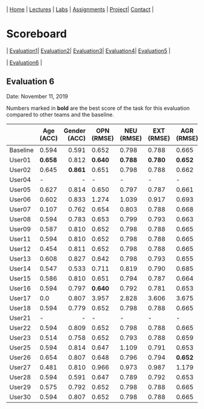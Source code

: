 | [Home](../index.md) | [Lectures](../lectures.md) | [Labs](../labs.md) | [Assignments](../assignments.md) | [Project](../project.md)| [Contact](../contact.md) |


# Scoreboard

| [Evaluation1](evaluation1.md)| [Evaluation2](evaluation2.md)| [Evaluation3](evaluation3.md)| [Evaluation4](evaluation4.md)| [Evaluation5](evaluation5.md) | 

| [Evaluation6](evaluation6.md) |

## Evaluation 6

Date: November 11, 2019

Numbers marked in **bold** are the best score of the task for this evaluation compared to other teams and the baseline.

|       | Age (ACC) | Gender (ACC) | OPN (RMSE) | NEU (RMSE) | EXT (RMSE) | AGR (RMSE) | CON (RMSE) | Full Grade |  Rank 🏆|
|-------|--------------|----------:|------------|------------|------------|------------|------------|------------|-------|
| Baseline|0.594|0.591|0.652|0.798|0.788|0.665|0.734|-||
| User01 |**0.658**|0.812|**0.640**|**0.788**|**0.780**|**0.652**|**0.711**|-|-|
| User02 |0.645|**0.861**|0.651|0.798|0.788|0.662|0.730|-|-|
| User04 |-|-|-|-|-|-|-|-|-|
| User05 |0.627|0.814|0.650|0.797|0.787|0.661|0.728|-|-|
| User06 |0.602|0.833|1.274|1.039|0.917|0.693|0.741|-|-|
| User07 |0.107|0.762|0.654|0.803|0.788|0.668|0.733|-|-|
| User08 |0.594|0.783|0.653|0.799|0.793|0.663|0.728|-|-|
| User09 |0.587|0.810|0.652|0.798|0.788|0.665|0.734|-|-|
| User11 |0.594|0.810|0.652|0.798|0.788|0.665|0.734|-|-|
| User12 |0.454|0.811|0.652|0.798|0.788|0.665|0.734|-|-|
| User13 |0.608|0.827|0.642|0.798|0.793|0.655|0.718|-|-|
| User14 |0.547|0.533|0.711|0.819|0.790|0.685|0.816|-|-|
| User15 |0.586|0.810|0.651|0.794|0.787|0.664|0.726|-|-|
| User16 |0.594|0.797|**0.640**|0.792|0.781|0.653|0.712|-|-|
| User17 |0.0|0.807|3.957|2.828|3.606|3.675|3.525|-|-|
| User18 |0.594|0.779|0.652|0.798|0.788|0.665|0.734|-|-|
| User21 |-|-|-|-|-|-|-|-|-|
| User22 |0.594|0.809|0.652|0.798|0.788|0.665|0.734|-|-|
| User23 |0.514|0.758|0.652|0.793|0.788|0.659|0.722|-|-|
| User25 |0.594|0.814|0.647|1.109|0.791|0.653|1.049|-|-|
| User26 |0.654|0.807|0.648|0.796|0.794|**0.652**|0.713|-|-|
| User27 |0.481|0.810|0.966|0.973|0.987|1.179|0.770|-|-|
| User28 |0.594|0.591|0.647|0.789|0.792|0.653|0.719|-|-|
| User29 |0.575|0.792|0.652|0.798|0.788|0.665|0.734|-|-|
| User30 |0.594|0.807|0.652|0.798|0.788|0.665|0.734|-|-|
